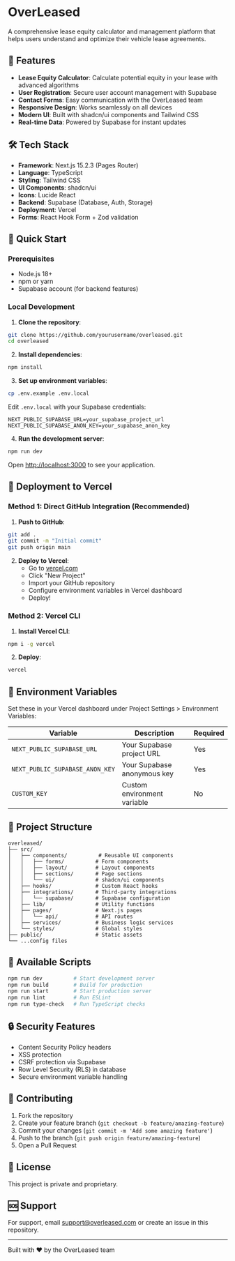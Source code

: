 
# OverLeased

A comprehensive lease equity calculator and management platform that helps users understand and optimize their vehicle lease agreements.

## 🚀 Features

- **Lease Equity Calculator**: Calculate potential equity in your lease with advanced algorithms
- **User Registration**: Secure user account management with Supabase
- **Contact Forms**: Easy communication with the OverLeased team
- **Responsive Design**: Works seamlessly on all devices
- **Modern UI**: Built with shadcn/ui components and Tailwind CSS
- **Real-time Data**: Powered by Supabase for instant updates

## 🛠 Tech Stack

- **Framework**: Next.js 15.2.3 (Pages Router)
- **Language**: TypeScript
- **Styling**: Tailwind CSS
- **UI Components**: shadcn/ui
- **Icons**: Lucide React
- **Backend**: Supabase (Database, Auth, Storage)
- **Deployment**: Vercel
- **Forms**: React Hook Form + Zod validation

## 🚀 Quick Start

### Prerequisites

- Node.js 18+ 
- npm or yarn
- Supabase account (for backend features)

### Local Development

1. **Clone the repository**:
```bash
git clone https://github.com/yourusername/overleased.git
cd overleased
```

2. **Install dependencies**:
```bash
npm install
```

3. **Set up environment variables**:
```bash
cp .env.example .env.local
```

Edit `.env.local` with your Supabase credentials:
```env
NEXT_PUBLIC_SUPABASE_URL=your_supabase_project_url
NEXT_PUBLIC_SUPABASE_ANON_KEY=your_supabase_anon_key
```

4. **Run the development server**:
```bash
npm run dev
```

Open [http://localhost:3000](http://localhost:3000) to see your application.

## 🚀 Deployment to Vercel

### Method 1: Direct GitHub Integration (Recommended)

1. **Push to GitHub**:
```bash
git add .
git commit -m "Initial commit"
git push origin main
```

2. **Deploy to Vercel**:
   - Go to [vercel.com](https://vercel.com)
   - Click "New Project"
   - Import your GitHub repository
   - Configure environment variables in Vercel dashboard
   - Deploy!

### Method 2: Vercel CLI

1. **Install Vercel CLI**:
```bash
npm i -g vercel
```

2. **Deploy**:
```bash
vercel
```

## 🔧 Environment Variables

Set these in your Vercel dashboard under Project Settings > Environment Variables:

| Variable | Description | Required |
|----------|-------------|----------|
| `NEXT_PUBLIC_SUPABASE_URL` | Your Supabase project URL | Yes |
| `NEXT_PUBLIC_SUPABASE_ANON_KEY` | Your Supabase anonymous key | Yes |
| `CUSTOM_KEY` | Custom environment variable | No |

## 📁 Project Structure

```
overleased/
├── src/
│   ├── components/          # Reusable UI components
│   │   ├── forms/          # Form components
│   │   ├── layout/         # Layout components
│   │   ├── sections/       # Page sections
│   │   └── ui/             # shadcn/ui components
│   ├── hooks/              # Custom React hooks
│   ├── integrations/       # Third-party integrations
│   │   └── supabase/       # Supabase configuration
│   ├── lib/                # Utility functions
│   ├── pages/              # Next.js pages
│   │   └── api/            # API routes
│   ├── services/           # Business logic services
│   └── styles/             # Global styles
├── public/                 # Static assets
└── ...config files
```

## 🧪 Available Scripts

```bash
npm run dev          # Start development server
npm run build        # Build for production
npm run start        # Start production server
npm run lint         # Run ESLint
npm run type-check   # Run TypeScript checks
```

## 🔒 Security Features

- Content Security Policy headers
- XSS protection
- CSRF protection via Supabase
- Row Level Security (RLS) in database
- Secure environment variable handling

## 🤝 Contributing

1. Fork the repository
2. Create your feature branch (`git checkout -b feature/amazing-feature`)
3. Commit your changes (`git commit -m 'Add some amazing feature'`)
4. Push to the branch (`git push origin feature/amazing-feature`)
5. Open a Pull Request

## 📝 License

This project is private and proprietary.

## 🆘 Support

For support, email support@overleased.com or create an issue in this repository.

---

Built with ❤️ by the OverLeased team
